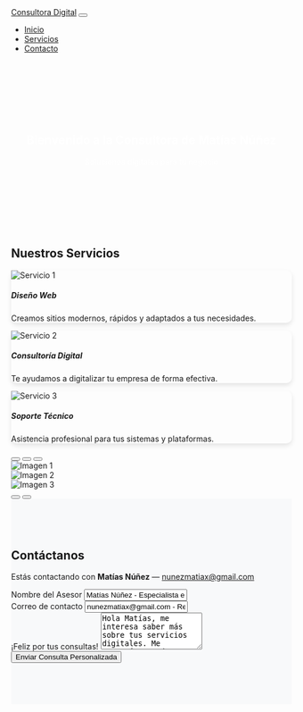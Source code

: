 <!DOCTYPE html>
<html lang="es">
<head>
  <meta charset="UTF-8" />
  <meta name="viewport" content="width=device-width, initial-scale=1.0" />
  <title>Consultora Digital Matías Núñez</title>
  <link href="https://cdn.jsdelivr.net/npm/bootstrap@5.3.0/dist/css/bootstrap.min.css" rel="stylesheet">
  <link rel="stylesheet" href="https://cdn.jsdelivr.net/npm/bootstrap-icons@1.10.5/font/bootstrap-icons.css">
  <style>
    .hero {
      background-image: url('https://picsum.photos/seed/hero/1200/400');
      background-size: cover;
      background-position: center;
      padding: 100px 0;
      color: white;
      text-align: center;
    }
    .card {
      border-radius: 10px;
      box-shadow: 0 4px 8px rgba(0,0,0,0.1);
    }
    #contacto {
      background-color: #f8f9fa;
      padding: 60px 0;
    }
    .btn.transition {
      transition: transform 0.3s ease, box-shadow 0.3s ease;
    }
    .btn.transition:hover {
      transform: scale(1.05);
      box-shadow: 0 0 12px rgba(40, 167, 69, 0.5);
    }
  </style>
</head>
<body>

<!-- NAVBAR -->
<nav class="navbar navbar-expand-lg navbar-dark bg-dark">
  <div class="container">
    <a class="navbar-brand" href="#">Consultora Digital</a>
    <button class="navbar-toggler" type="button" data-bs-toggle="collapse" data-bs-target="#navbarNav">
      <span class="navbar-toggler-icon"></span>
    </button>
    <div class="collapse navbar-collapse" id="navbarNav">
      <ul class="navbar-nav ms-auto">
        <li class="nav-item"><a class="nav-link active" href="#">Inicio</a></li>
        <li class="nav-item"><a class="nav-link" href="#servicios">Servicios</a></li>
        <li class="nav-item"><a class="nav-link" href="#contacto">Contacto</a></li>
      </ul>
    </div>
  </div>
</nav>

<!-- HERO -->
<section class="hero">
  <div class="container">
    <h1>Bienvenido a la Consultora de Matías Núñez</h1>
    <p>Soluciones digitales para tu negocio</p>
  </div>
</section>

<!-- SERVICIOS -->
<section id="servicios" class="py-5">
  <div class="container">
    <h2 class="text-center mb-4">Nuestros Servicios</h2>
    <div class="row g-4">
      <div class="col-md-4">
        <div class="card">
          <img src="https://picsum.photos/seed/1/400/250" class="card-img-top" alt="Servicio 1">
          <div class="card-body">
            <h5 class="card-title">Diseño Web</h5>
            <p class="card-text">Creamos sitios modernos, rápidos y adaptados a tus necesidades.</p>
          </div>
        </div>
      </div>
      <div class="col-md-4">
        <div class="card">
          <img src="https://picsum.photos/seed/2/400/250" class="card-img-top" alt="Servicio 2">
          <div class="card-body">
            <h5 class="card-title">Consultoría Digital</h5>
            <p class="card-text">Te ayudamos a digitalizar tu empresa de forma efectiva.</p>
          </div>
        </div>
      </div>
      <div class="col-md-4">
        <div class="card">
          <img src="https://picsum.photos/seed/3/400/250" class="card-img-top" alt="Servicio 3">
          <div class="card-body">
            <h5 class="card-title">Soporte Técnico</h5>
            <p class="card-text">Asistencia profesional para tus sistemas y plataformas.</p>
          </div>
        </div>
      </div>
    </div>
  </div>
</section>

<!-- CARRUSEL -->
<div id="carouselExampleIndicators" class="carousel slide" data-bs-ride="carousel">
  <div class="carousel-indicators">
    <button type="button" data-bs-target="#carouselExampleIndicators" data-bs-slide-to="0" class="active"></button>
    <button type="button" data-bs-target="#carouselExampleIndicators" data-bs-slide-to="1"></button>
    <button type="button" data-bs-target="#carouselExampleIndicators" data-bs-slide-to="2"></button>
  </div>
  <div class="carousel-inner">
    <div class="carousel-item active">
      <img src="https://picsum.photos/seed/car1/1200/400" class="d-block w-100" alt="Imagen 1">
    </div>
    <div class="carousel-item">
      <img src="https://picsum.photos/seed/car2/1200/400" class="d-block w-100" alt="Imagen 2">
    </div>
    <div class="carousel-item">
      <img src="https://picsum.photos/seed/car3/1200/400" class="d-block w-100" alt="Imagen 3">
    </div>
  </div>
  <button class="carousel-control-prev" type="button" data-bs-target="#carouselExampleIndicators" data-bs-slide="prev">
    <span class="carousel-control-prev-icon"></span>
  </button>
  <button class="carousel-control-next" type="button" data-bs-target="#carouselExampleIndicators" data-bs-slide="next">
    <span class="carousel-control-next-icon"></span>
  </button>
</div>

<!-- CONTACTO -->
<section id="contacto">
  <div class="container">
    <h2 class="text-center mb-4">Contáctanos</h2>
    <p class="text-center">Estás contactando con <strong>Matías Núñez</strong> — <a href="mailto:nunezmatiax@gmail.com">nunezmatiax@gmail.com</a></p>
    <form action="https://formsubmit.co/nunezmatiax@gmail.com" method="POST" class="row g-3">
      <input type="hidden" name="_captcha" value="false">
      <div class="col-md-6">
        <label for="nombre" class="form-label">Nombre del Asesor</label>
        <input type="text" class="form-control" id="nombre" name="nombre" value="Matías Núñez - Especialista en soluciones digitales" readonly>
      </div>
      <div class="col-md-6">
        <label for="correo" class="form-label">Correo de contacto</label>
        <input type="email" class="form-control" id="correo" name="correo" value="nunezmatiax@gmail.com - Respuesta rápida garantizada" readonly>
      </div>
      <div class="col-12">
        <label for="mensaje" class="form-label">¡Feliz por tus consultas!</label>
        <textarea class="form-control" id="mensaje" name="mensaje" rows="4" required placeholder="Cuéntame sobre tu proyecto, duda o idea. Estoy aquí para ayudarte a crecer digitalmente.">Hola Matías, me interesa saber más sobre tus servicios digitales. Me gustaría agendar una consulta personalizada. ¡Gracias!</textarea>
      </div>
      <div class="col-12 text-center">
        <button type="submit" class="btn btn-success btn-lg d-inline-flex align-items-center gap-2 transition">
          <i class="bi bi-send-fill"></i> Enviar Consulta Personalizada
        </button>
      </div>
    </form>
  </div>
</section>

<!-- SCRIPTS -->
<script src="https://cdn.jsdelivr.net/npm/bootstrap@5.3.0/dist/js/bootstrap.bundle.min.js"></script>

</body>
</html>
